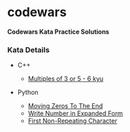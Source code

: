 # codewars

**Codewars Kata Practice Solutions**

### Kata Details

- C++
  - [Multiples of 3 or 5 - 6 kyu](https://www.codewars.com/kata/514b92a657cdc65150000006/cpp)

- Python
  - [Moving Zeros To The End](https://www.codewars.com/kata/52597aa56021e91c93000cb0/python)
  - [Write Number in Expanded Form](https://www.codewars.com/kata/5842df8ccbd22792a4000245/python)
  - [First Non-Repeating Character](https://www.codewars.com/kata/52bc74d4ac05d0945d00054e/python)
